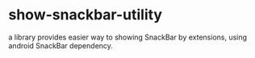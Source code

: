 # show-snackbar-utility
a library provides easier way to showing SnackBar by extensions, using android SnackBar dependency.
